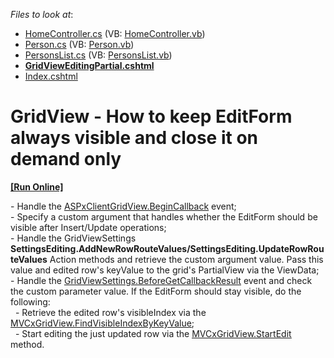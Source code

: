 <!-- default file list -->
*Files to look at*:

* [HomeController.cs](./CS/Sample/Controllers/HomeController.cs) (VB: [HomeController.vb](./VB/Sample/Controllers/HomeController.vb))
* [Person.cs](./CS/Sample/Models/Person.cs) (VB: [Person.vb](./VB/Sample/Models/Person.vb))
* [PersonsList.cs](./CS/Sample/Models/PersonsList.cs) (VB: [PersonsList.vb](./VB/Sample/Models/PersonsList.vb))
* **[GridViewEditingPartial.cshtml](./CS/Sample/Views/Home/GridViewEditingPartial.cshtml)**
* [Index.cshtml](./CS/Sample/Views/Home/Index.cshtml)
<!-- default file list end -->
# GridView - How to keep EditForm always visible and close it on demand only
<!-- run online -->
**[[Run Online]](https://codecentral.devexpress.com/e4704)**
<!-- run online end -->


<p>- Handle the <a href="http://documentation.devexpress.com/#AspNet/DevExpressWebASPxGridViewScriptsASPxClientGridView_BeginCallbacktopic"><u>ASPxClientGridView.BeginCallback</u></a> event;<br />
- Specify a custom argument that handles whether the EditForm should be visible after Insert/Update operations;<br />
- Handle the GridViewSettings <strong>SettingsEditing.AddNewRowRouteValues/SettingsEditing.UpdateRowRouteValues</strong> Action methods and retrieve the custom argument value. Pass this value and edited row's keyValue to the grid's PartialView via the ViewData;<br />
- Handle the <a href="http://documentation.devexpress.com/#AspNet/DevExpressWebMvcGridViewSettings_BeforeGetCallbackResulttopic"><u>GridViewSettings.BeforeGetCallbackResult</u></a> event and check the custom parameter value. If the EditForm should stay visible, do the following:<br />
  - Retrieve the edited row's visibleIndex via the <a href="http://documentation.devexpress.com/#AspNet/DevExpressWebASPxGridViewASPxGridView_FindVisibleIndexByKeyValuetopic"><u>MVCxGridView.FindVisibleIndexByKeyValue</u></a>;<br />
  - Start editing the just updated row via the <a href="http://documentation.devexpress.com/#AspNet/DevExpressWebASPxGridViewASPxGridView_StartEdittopic"><u>MVCxGridView.StartEdit</u></a> method.</p>

<br/>


